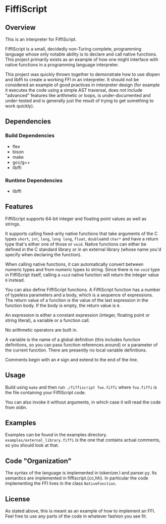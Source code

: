 # FiffiScript
## Overview

This is an interpreter for FiffiScript.

FiffiScript is a small, decidedly non-Turing complete, programming language
whose only notable ability is to declare and call native functions. This
project primarily exists as an example of how one might interface with native
functions in a programming language interpreter.

This project was quickly thrown together to demonstrate how to use dlopen and
libffi to create a working FFI in an interpreter. It should not be considered
an example of good practices in interpreter design (for example it executes
the code using a simple AST traversal, does not include "advanced" features like
arithmetic or loops, is under-documented and under-tested and is generally just
the result of trying to get something to work quickly).

## Dependencies

### Build Dependencies

* flex
* bison
* make
* gcc/g++
* libffi

### Runtime Dependencies

* libffi

## Features

FiffiScript supports 64-bit integer and floating point values as well as
strings.

It supports calling fixed-arity native functions that take arguments
of the C types `short`, `int`, `long`, `long long`, `float`, `double`and `char*`
and have a return type that's either one of those or `void`.
Native functions can either be defined in the C standard library or in an
external library (whose name you'd specify when declaring the function).

When calling native functions, it can automatically convert between numeric
types and from numeric types to string.
Since there is no `void` type in FiffiScript itself, calling a `void` native
function will return the integer value `0` instead.

You can also define FiffiScript functions. A FiffiScript function has a
number of typeless parameters and a body, which is a sequence of expressions.
The return value of a function is the value of the last expression in the
function body. If the body is empty, the return value is `0`.

An expression is either a constant expression (integer, floating point or
string literal), a variable or a function call.

No arithmetic operators are built in.

A variable is the name of a global definition (this includes function
definitions, so you can pass function references around) or a parameter
of the current function.
There are presently no local variable definitions.

Comments begin with an `#` sign and extend to the end of the line.

## Usage

Build using `make` and then run `./fiffiscript foo.fiffi` where `foo.fiffi` is
the file containing your FiffiScript code.

You can also invoke it without arguments, in which case it will read the code
from stdin.

## Examples

Examples can be found in the examples directory.
`examples/external_library.fiffi` is the one that contains actual comments, so
you should look at that.

## Code "Organization"

The syntax of the language is implemented in tokenizer.l and parser.yy.
Its semantics are implemented in fiffiscript.{cc,hh}.
In particular the code implementing the FFI lives in the class `NativeFunction`.

## License

As stated above, this is meant as an example of how to implement an FFI. Feel
free to use any parts of the code in whatever fashion you see fit.

